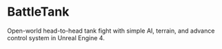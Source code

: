 # BattleTank
Open-world head-to-head tank fight with simple AI, terrain, and advance control system in Unreal Engine 4.
